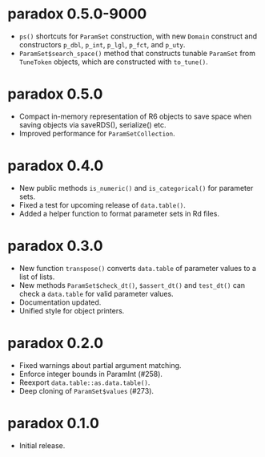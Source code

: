# paradox 0.5.0-9000

* `ps()` shortcuts for `ParamSet` construction, with new `Domain` construct and constructors `p_dbl`, `p_int`, `p_lgl`, `p_fct`, and `p_uty`.
* `ParamSet$search_space()` method that constructs tunable `ParamSet` from `TuneToken` objects, which are constructed with `to_tune()`.

# paradox 0.5.0

* Compact in-memory representation of R6 objects to save space when
  saving objects via saveRDS(), serialize() etc.
* Improved performance for `ParamSetCollection`.

# paradox 0.4.0

* New public methods `is_numeric()` and `is_categorical()` for parameter sets.
* Fixed a test for upcoming release of `data.table()`.
* Added a helper function to format parameter sets in Rd files.

# paradox 0.3.0

* New function `transpose()` converts `data.table` of parameter values to a list
  of lists.
* New methods `ParamSet$check_dt()`, `$assert_dt()` and `test_dt()` can check a
  `data.table` for valid parameter values.
* Documentation updated.
* Unified style for object printers.

# paradox 0.2.0

* Fixed warnings about partial argument matching.
* Enforce integer bounds in ParamInt (#258).
* Reexport `data.table::as.data.table()`.
* Deep cloning of `ParamSet$values` (#273).

# paradox 0.1.0

* Initial release.
